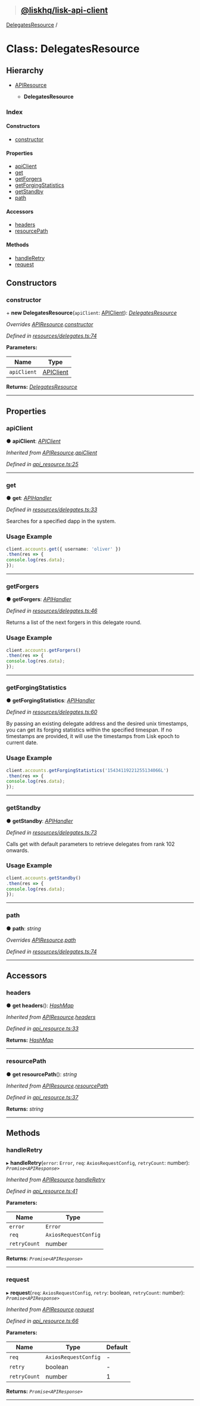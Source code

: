 > ## [@liskhq/lisk-api-client](../README.md)

[DelegatesResource](delegatesresource.md) /

# Class: DelegatesResource

## Hierarchy

* [APIResource](apiresource.md)

  * **DelegatesResource**

### Index

#### Constructors

* [constructor](delegatesresource.md#constructor)

#### Properties

* [apiClient](delegatesresource.md#apiclient)
* [get](delegatesresource.md#get)
* [getForgers](delegatesresource.md#getforgers)
* [getForgingStatistics](delegatesresource.md#getforgingstatistics)
* [getStandby](delegatesresource.md#getstandby)
* [path](delegatesresource.md#path)

#### Accessors

* [headers](delegatesresource.md#headers)
* [resourcePath](delegatesresource.md#resourcepath)

#### Methods

* [handleRetry](delegatesresource.md#handleretry)
* [request](delegatesresource.md#request)

## Constructors

###  constructor

\+ **new DelegatesResource**(`apiClient`: [APIClient](apiclient.md)): *[DelegatesResource](delegatesresource.md)*

*Overrides [APIResource](apiresource.md).[constructor](apiresource.md#constructor)*

*Defined in [resources/delegates.ts:74](url)*

**Parameters:**

Name | Type |
------ | ------ |
`apiClient` | [APIClient](apiclient.md) |

**Returns:** *[DelegatesResource](delegatesresource.md)*

___

## Properties

###  apiClient

● **apiClient**: *[APIClient](apiclient.md)*

*Inherited from [APIResource](apiresource.md).[apiClient](apiresource.md#apiclient)*

*Defined in [api_resource.ts:25](url)*

___

###  get

● **get**: *[APIHandler](../README.md#apihandler)*

*Defined in [resources/delegates.ts:33](url)*

Searches for a specified dapp in the system.

### Usage Example
```ts
client.accounts.get({ username: 'oliver' })
.then(res => {
console.log(res.data);
});
```

___

###  getForgers

● **getForgers**: *[APIHandler](../README.md#apihandler)*

*Defined in [resources/delegates.ts:46](url)*

Returns a list of the next forgers in this delegate round.

### Usage Example
```ts
client.accounts.getForgers()
.then(res => {
console.log(res.data);
});
```

___

###  getForgingStatistics

● **getForgingStatistics**: *[APIHandler](../README.md#apihandler)*

*Defined in [resources/delegates.ts:60](url)*

By passing an existing delegate address and the desired unix timestamps, you can get its forging statistics within the specified timespan.
If no timestamps are provided, it will use the timestamps from Lisk epoch to current date.

### Usage Example
```ts
client.accounts.getForgingStatistics('15434119221255134066L')
.then(res => {
console.log(res.data);
});
```

___

###  getStandby

● **getStandby**: *[APIHandler](../README.md#apihandler)*

*Defined in [resources/delegates.ts:73](url)*

Calls get with default parameters to retrieve delegates from rank 102 onwards.

### Usage Example
```ts
client.accounts.getStandby()
.then(res => {
console.log(res.data);
});
```

___

###  path

● **path**: *string*

*Overrides [APIResource](apiresource.md).[path](apiresource.md#path)*

*Defined in [resources/delegates.ts:74](url)*

___

## Accessors

###  headers

● **get headers**(): *[HashMap](../interfaces/hashmap.md)*

*Inherited from [APIResource](apiresource.md).[headers](apiresource.md#headers)*

*Defined in [api_resource.ts:33](url)*

**Returns:** *[HashMap](../interfaces/hashmap.md)*

___

###  resourcePath

● **get resourcePath**(): *string*

*Inherited from [APIResource](apiresource.md).[resourcePath](apiresource.md#resourcepath)*

*Defined in [api_resource.ts:37](url)*

**Returns:** *string*

___

## Methods

###  handleRetry

▸ **handleRetry**(`error`: `Error`, `req`: `AxiosRequestConfig`, `retryCount`: number): *`Promise<APIResponse>`*

*Inherited from [APIResource](apiresource.md).[handleRetry](apiresource.md#handleretry)*

*Defined in [api_resource.ts:41](url)*

**Parameters:**

Name | Type |
------ | ------ |
`error` | `Error` |
`req` | `AxiosRequestConfig` |
`retryCount` | number |

**Returns:** *`Promise<APIResponse>`*

___

###  request

▸ **request**(`req`: `AxiosRequestConfig`, `retry`: boolean, `retryCount`: number): *`Promise<APIResponse>`*

*Inherited from [APIResource](apiresource.md).[request](apiresource.md#request)*

*Defined in [api_resource.ts:66](url)*

**Parameters:**

Name | Type | Default |
------ | ------ | ------ |
`req` | `AxiosRequestConfig` | - |
`retry` | boolean | - |
`retryCount` | number | 1 |

**Returns:** *`Promise<APIResponse>`*

___